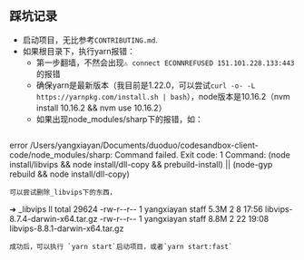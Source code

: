 ## 踩坑记录

- 启动项目，无比参考`CONTRIBUTING.md`.
- 如果根目录下，执行yarn报错：
  - 第一步翻墙，不然会出现`⚠ connect ECONNREFUSED 151.101.228.133:443`的报错
  - 确保yarn是最新版本（我目前是1.22.0，可以尝试`curl -o- -L https://yarnpkg.com/install.sh
  | bash`），node版本是10.16.2（nvm install 10.16.2 && nvm use 10.16.2）
  - 如果出现node_modules/sharp下的报错，如：
  ```
error /Users/yangxiayan/Documents/duoduo/codesandbox-client-code/node_modules/sharp: Command failed.
Exit code: 1
Command: (node install/libvips && node install/dll-copy && prebuild-install) || (node-gyp rebuild && node install/dll-copy)
  ```
  可以尝试删除_libvips下的东西，
  ```
➜  _libvips ll
total 29624
-rw-r--r--  1 yangxiayan  staff   5.3M  2  8 17:56 libvips-8.7.4-darwin-x64.tar.gz
-rw-r--r--  1 yangxiayan  staff   8.8M  2 22 19:08 libvips-8.8.1-darwin-x64.tar.gz
  ```
  成功后，可以执行 `yarn start`启动项目，或者`yarn start:fast`